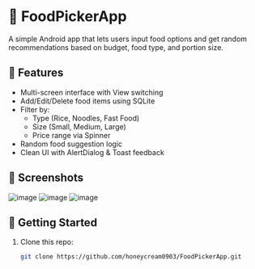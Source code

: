 # 🍱 FoodPickerApp

A simple Android app that lets users input food options and get random recommendations based on budget, food type, and portion size.

## 📱 Features

- Multi-screen interface with View switching
- Add/Edit/Delete food items using SQLite
- Filter by:
  - Type (Rice, Noodles, Fast Food)
  - Size (Small, Medium, Large)
  - Price range via Spinner
- Random food suggestion logic
- Clean UI with AlertDialog & Toast feedback

## 📸 Screenshots
![image](https://github.com/user-attachments/assets/36c5579c-c41b-4835-bf91-7bd13c3aa9f4)
![image](https://github.com/user-attachments/assets/41726ee6-ee9d-472e-ab1c-88db0f7de77d)
![image](https://github.com/user-attachments/assets/6da2b7b5-6d6e-46e5-bf85-0744b9e02dc6)




## 🚀 Getting Started

1. Clone this repo:
   ```bash
   git clone https://github.com/honeycream0903/FoodPickerApp.git
